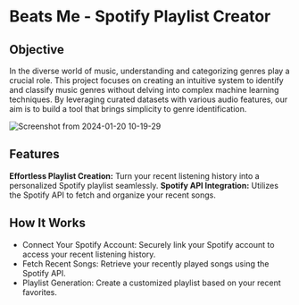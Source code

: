 # Beats Me - Spotify Playlist Creator

## Objective

In the diverse world of music, understanding and categorizing genres play a crucial role. This project focuses on creating an intuitive system to identify and classify music genres without delving into complex machine learning techniques. By leveraging curated datasets with various audio features, our aim is to build a tool that brings simplicity to genre identification.

![Screenshot from 2024-01-20 10-19-29](https://github.com/saran-pt/beats-me/assets/54020982/733c8d56-9a3a-4e1e-98e8-0279ea104b7e)

## Features

**Effortless Playlist Creation:** Turn your recent listening history into a personalized Spotify playlist seamlessly.
**Spotify API Integration:** Utilizes the Spotify API to fetch and organize your recent songs.

## How It Works

* Connect Your Spotify Account: Securely link your Spotify account to access your recent listening history.
* Fetch Recent Songs: Retrieve your recently played songs using the Spotify API.
* Playlist Generation: Create a customized playlist based on your recent favorites.
